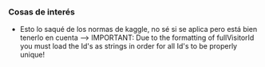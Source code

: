 ### Cosas de interés

- Esto lo saqué de los normas de kaggle, no sé si se aplica pero está bien tenerlo en cuenta --> IMPORTANT: Due to the formatting of fullVisitorId you must load the Id's as strings in order for all Id's to be properly unique!

